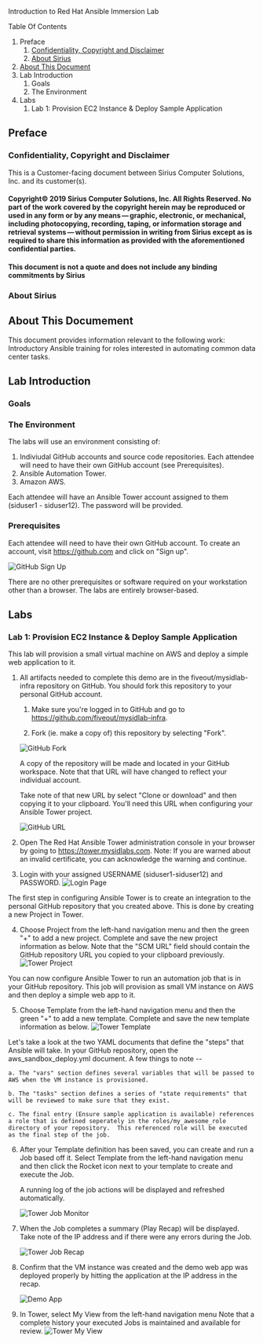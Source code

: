 Introduction to Red Hat Ansible Immersion Lab

Table Of Contents
1. Preface
    1. [Confidentiality, Copyright and Disclaimer](#confid)
    1. [About Sirius](#aboutsirius)
1. [About This Document](#aboutdoc)
1. Lab Introduction
    1. Goals
    1. The Environment
1. Labs
    1. Lab 1: Provision EC2 Instance & Deploy Sample Application 

## Preface

### <a name="confid">Confidentiality, Copyright and Disclaimer</a>

This is a Customer-facing document between Sirius Computer Solutions, Inc. and its customer(s).

#### Copyright© 2019 Sirius Computer Solutions, Inc. All Rights Reserved. No part of the work covered by the copyright herein may be reproduced or used in any form or by any means — graphic, electronic, or mechanical, including photocopying, recording, taping, or information storage and retrieval systems — without permission in writing from Sirius except as is required to share this information as provided with the aforementioned confidential parties.

#### This document is not a quote and does not include any binding commitments by Sirius

### <a name="aboutsirius">About Sirius</a>

## <a name="aboutdoc">About This Documement</a>

This document provides information relevant to the following work:
Introductory Ansible training for roles interested in automating common data center tasks.

## Lab Introduction

### Goals

### The Environment

The labs will use an environment consisting of:
1.  Indiviudal GitHub accounts and source code repositories.  Each attendee will need to have their own GitHub account (see Prerequisites).
2.  Ansible Automation Tower.
3.  Amazon AWS.

Each attendee will have an Ansible Tower account assigned to them (siduser1 - siduser12).  The password will be provided.

### Prerequisites

Each attendee will need to have their own GitHub account.  To create an account, visit https://github.com and click on "Sign up".

![GitHub Sign Up](images/github.png)

There are no other prerequisites or software required on your workstation other than a browser.  The labs are entirely browser-based.

## Labs

### Lab 1: Provision EC2 Instance & Deploy Sample Application

This lab will provision a small virtual machine on AWS and deploy a simple web application to it.

1. All artifacts needed to complete this demo are in the fiveout/mysidlab-infra repository on GitHub.  You should fork this repository to your personal GitHub account.
    1.  Make sure you're logged in to GitHub and go to https://github.com/fiveout/mysidlab-infra.

    1.  Fork (ie. make a copy of) this repository by selecting "Fork".

    ![GitHub Fork](images/github-fork.png)

    A copy of the repository will be made and located in your GitHub workspace.  Note that that URL will have changed to reflect your individual account.

    Take note of that new URL by select "Clone or download" and then copying it to your clipboard.  You'll need this URL when configuring your Ansible Tower project.  

    ![GitHub URL](images/github-url.png)

1. Open The Red Hat Ansible Tower administration console in your browser by going to https://tower.mysidlabs.com.  Note: If you are warned about an invalid certificate, you can acknowledge the warning and continue.

1. Login with your assigned USERNAME (siduser1-siduser12) and PASSWORD.
![Login Page](images/login.png)

The first step in configuring Ansible Tower is to create an integration to the personal GitHub repository that you created above.  This is done by creating a new Project in Tower.

4.  Choose Project from the left-hand navigation menu and then the green "+" to add a new project.  Complete and save the new project information as below.  Note that the "SCM URL" field should contain the GitHub repository URL you copied to your clipboard previously.
![Tower Project](images/tower-create-project.png)

You can now configure Ansible Tower to run an automation job that is in your GitHub repository.  This job will provision as small VM instance on AWS and then deploy a simple web app to it.

5.  Choose Template from the left-hand navigation menu and then the green "+" to add a new template.  Complete and save the new template information as below.
![Tower Template](images/tower-create-template.png)

Let's take a look at the two YAML documents that define the "steps" that Ansible will take.  In your GitHub repository, open the aws_sandbox_deploy.yml document.  A few things to note --

    a. The "vars" section defines several variables that will be passed to AWS when the VM instance is provisioned.

    b. The "tasks" section defines a series of "state requirements" that will be reviewed to make sure that they exist.

    c. The final entry (Ensure sample application is available) references a role that is defined seperately in the roles/my_awesome_role directory of your repository.  This referenced role will be executed as the final step of the job.

6. After your Template definition has been saved, you can create and run a Job based off it.  Select Template from the left-hand navigation menu and then click the Rocket icon next to your template to create and execute the Job.

    A running log of the job actions will be displayed and refreshed automatically.

    ![Tower Job Monitor](images/tower-job-monitor.png)

7. When the Job completes a summary (Play Recap) will be displayed.  Take note of the IP address and if there were any errors during the Job.

    ![Tower Job Recap](images/tower-job-recap.png)

8. Confirm that the VM instance was created and the demo web app was deployed properly by hitting the application at the IP address in the recap.

    ![Demo App](images/demoapp.png)

9. In Tower, select My View from the left-hand navigation menu  Note that a complete history your executed Jobs is maintained and available for review.
    ![Tower My View](images/tower-my-view.png)